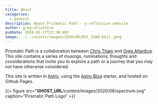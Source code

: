 ```yaml
---
title: About
categories:
  - general
description: About Prismatic Path - a reflective website
author: greg-allardice
pubDate: 2016-02-17T22:30:40Z
image: ../../assets/images/2020/08/DSC_5380-Edit.jpeg
---
```


Prismatic Path is a collaboration between [Chris Tham](__GHOST_URL__/author/chris/) and [Greg Allardice](__GHOST_URL__/author/greg/). This site contains a series of musings, ruminations, thoughts and considerations that invite you to explore a path or a journey that you may not have otherwise considered.

This site is written in [Astro](https://astro.build), using the [Astro Blog](https://github.com/ChristineTham/astro-blog) starter, and hosted on Github Pages.

{{< figure src="__GHOST_URL__/content/images/2020/08/spectrum.svg" caption="Prismatic Path Logo" >}}
